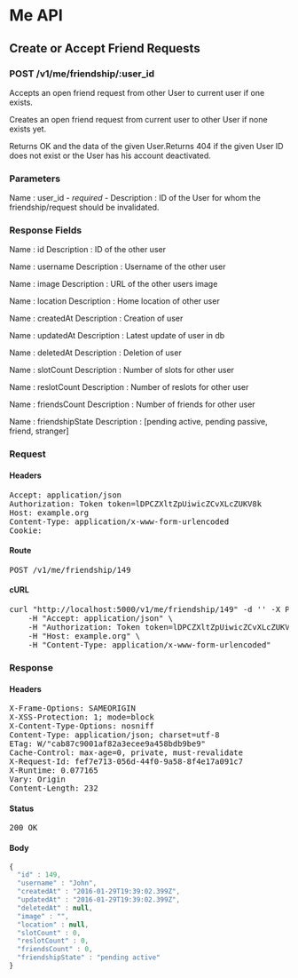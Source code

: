 # Me API

## Create or Accept Friend Requests

### POST /v1/me/friendship/:user_id

Accepts an open friend request from other User to current user if one exists.

Creates an open friend request from current user to other User if none exists yet.

Returns OK and the data of the given User.Returns 404 if the given User ID does not exist or the User has his account deactivated.

### Parameters

Name : user_id *- required -*
Description : ID of the User for whom the friendship/request should be invalidated.


### Response Fields

Name : id
Description : ID of the other user

Name : username
Description : Username of the other user

Name : image
Description : URL of the other users image

Name : location
Description : Home location of other user

Name : createdAt
Description : Creation of user

Name : updatedAt
Description : Latest update of user in db

Name : deletedAt
Description : Deletion of user

Name : slotCount
Description : Number of slots for other user

Name : reslotCount
Description : Number of reslots for other user

Name : friendsCount
Description : Number of friends for other user

Name : friendshipState
Description : [pending active, pending passive, friend, stranger]

### Request

#### Headers

<pre>Accept: application/json
Authorization: Token token=lDPCZXltZpUiwicZCvXLcZUKV8k
Host: example.org
Content-Type: application/x-www-form-urlencoded
Cookie: </pre>

#### Route

<pre>POST /v1/me/friendship/149</pre>

#### cURL

<pre class="request">curl &quot;http://localhost:5000/v1/me/friendship/149&quot; -d &#39;&#39; -X POST \
	-H &quot;Accept: application/json&quot; \
	-H &quot;Authorization: Token token=lDPCZXltZpUiwicZCvXLcZUKV8k&quot; \
	-H &quot;Host: example.org&quot; \
	-H &quot;Content-Type: application/x-www-form-urlencoded&quot;</pre>

### Response

#### Headers

<pre>X-Frame-Options: SAMEORIGIN
X-XSS-Protection: 1; mode=block
X-Content-Type-Options: nosniff
Content-Type: application/json; charset=utf-8
ETag: W/&quot;cab87c9001af82a3ecee9a458bdb9be9&quot;
Cache-Control: max-age=0, private, must-revalidate
X-Request-Id: fef7e713-056d-44f0-9a58-8f4e17a091c7
X-Runtime: 0.077165
Vary: Origin
Content-Length: 232</pre>

#### Status

<pre>200 OK</pre>

#### Body

```javascript
{
  "id" : 149,
  "username" : "John",
  "createdAt" : "2016-01-29T19:39:02.399Z",
  "updatedAt" : "2016-01-29T19:39:02.399Z",
  "deletedAt" : null,
  "image" : "",
  "location" : null,
  "slotCount" : 0,
  "reslotCount" : 0,
  "friendsCount" : 0,
  "friendshipState" : "pending active"
}
```
